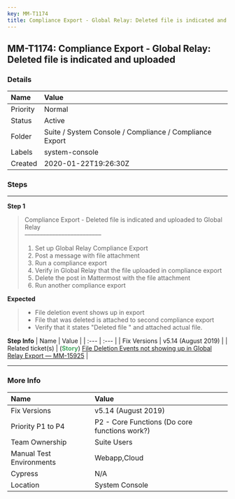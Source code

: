 ```yaml
---
key: MM-T1174
title: Compliance Export - Global Relay: Deleted file is indicated and uploaded
---
```


## MM-T1174: Compliance Export - Global Relay: Deleted file is indicated and uploaded

### Details

| Name     | Value                                                   |
| :------- | :------------------------------------------------------ |
| Priority | Normal                                                  |
| Status   | Active                                                  |
| Folder   | Suite / System Console / Compliance / Compliance Export |
| Labels   | system-console                                          |
| Created  | 2020-01-22T19:26:30Z                                    |

### Steps

<hr/>

**Step 1**

> <article>Compliance Export - Deleted file is indicated and uploaded to Global Relay<br />–––––––––––––––––––––––––<ol><li>Set up Global Relay Compliance Export</li><li>Post a message with file attachment</li><li>Run a compliance export</li><li>Verify in Global Relay that the file uploaded in compliance export</li><li>Delete the post in Mattermost with the file attachment</li><li>Run another compliance export</li></ol></article>

**Expected**

> <article><ul><li>File deletion event shows up in export</li><li>File that was deleted is attached to second compliance export</li><li>Verify that it states "Deleted file " and attached actual file.</li></ul></article>

**Step Info**
| Name | Value |
| :--- | :--- |
| Fix Versions | v5.14 (August 2019) |
| Related ticket(s) | (<strong><span style="color:rgb(65, 168, 95)">Story</span></strong>) <a href="https://mattermost.atlassian.net/browse/MM-15925">File Deletion Events not showing up in Global Relay Export — MM-15925</a> |

<hr/>

### More Info

| Name                     | Value                                         |
| :----------------------- | :-------------------------------------------- |
| Fix Versions             | v5.14 (August 2019)                           |
| Priority P1 to P4        | P2 - Core Functions (Do core functions work?) |
| Team Ownership           | Suite Users                                   |
| Manual Test Environments | Webapp,Cloud                                  |
| Cypress                  | N/A                                           |
| Location                 | System Console                                |
